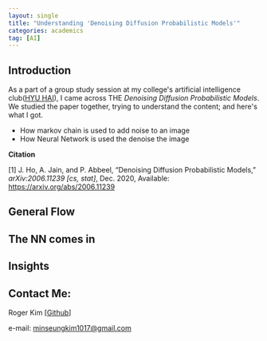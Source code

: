 ```yaml
---
layout: single
title: "Understanding 'Denoising Diffusion Probabilistic Models'"
categories: academics 
tag: [AI] 
---
```

## Introduction 
As a part of a group study session at my college's artificial intelligence club([HYU HAI](https://github.com/HanyangTechAI)), I came across THE _Denoising Diffusion Probabilistic Models_. We studied the paper together, trying to understand the content; and here's what I got.
- How markov chain is used to add noise to an image
- How Neural Network is used the denoise the image

**Citation**

[1] J. Ho, A. Jain, and P. Abbeel, “Denoising Diffusion Probabilistic Models,” _arXiv:2006.11239 [cs, stat]_, Dec. 2020, Available: https://arxiv.org/abs/2006.11239

## General Flow

## The NN comes in

## Insights

## Contact Me:
Roger Kim [[Github](https://github.com/kmsrogerkim)]

e-mail: <minseungkim1017@gmail.com> 
